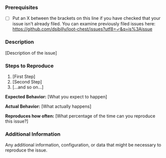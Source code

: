 <!--

Have you read loot-chest's Code of Conduct? By filing an issue, you are expected to comply with it, including treating everyone with respect: https://github.com/dsibilly/loot-chest/blob/master/CODE_OF_CONDUCT.md

-->

### Prerequisites

- [ ] Put an X between the brackets on this line if you have checked that your issue isn't already filed. You can examine previously filed issues here: https://github.com/dsibilly/loot-chest/issues?utf8=✓&q=is%3Aissue

### Description

[Description of the issue]

### Steps to Reproduce

1. [First Step]
2. [Second Step]
3. [...and so on...]

**Expected Behavior:** [What you expect to happen]

**Actual Behavior:** [What actually happens]

**Reproduces how often:** [What percentage of the time can you reproduce this issue?]

### Additional Information

Any additional information, configuration, or data that might be necessary to reproduce the issue.
